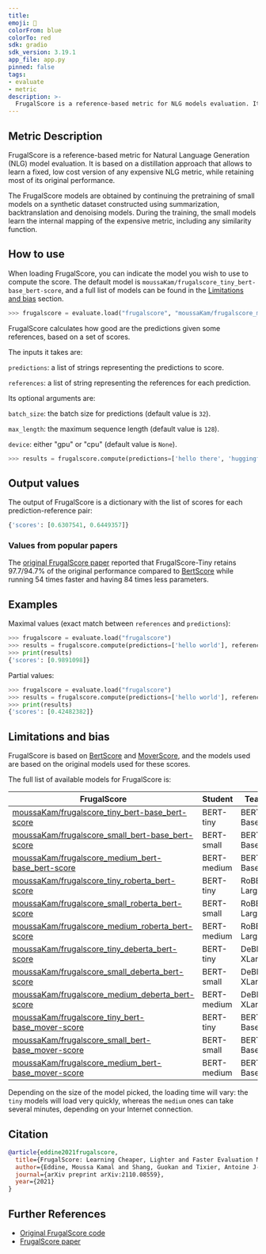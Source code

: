 ```yaml
---
title: 
emoji: 🤗 
colorFrom: blue
colorTo: red
sdk: gradio
sdk_version: 3.19.1
app_file: app.py
pinned: false
tags:
- evaluate
- metric
description: >-
  FrugalScore is a reference-based metric for NLG models evaluation. It is based on a distillation approach that allows to learn a fixed, low cost version of any expensive NLG metric, while retaining most of its original performance.
---
```



## Metric Description
FrugalScore is a reference-based metric for Natural Language Generation (NLG) model evaluation. It is based on a distillation approach that allows to learn a fixed, low cost version of any expensive NLG metric, while retaining most of its original performance.

The FrugalScore models are obtained by continuing the pretraining of small models on a synthetic dataset constructed using summarization, backtranslation and denoising models. During the training, the small models learn the internal mapping of the expensive metric, including any similarity function.

## How to use 

When loading FrugalScore, you can indicate the model you wish to use to compute the score. The default model is `moussaKam/frugalscore_tiny_bert-base_bert-score`, and a full list of models can be found in the [Limitations and bias](#Limitations-and-bias) section.

```python
>>> frugalscore = evaluate.load("frugalscore", "moussaKam/frugalscore_medium_bert-base_mover-score")
```

FrugalScore calculates how good are the predictions given some references, based on a set of scores.

The inputs it takes are:

`predictions`: a list of strings representing the predictions to score. 

`references`: a list of string representing the references for each prediction. 

Its optional arguments are:

`batch_size`: the batch size for predictions (default value is `32`).

`max_length`: the maximum sequence length (default value is `128`).

`device`: either "gpu" or "cpu" (default value is `None`). 

```python
>>> results = frugalscore.compute(predictions=['hello there', 'huggingface'], references=['hello world', 'hugging face'], batch_size=16, max_length=64, device="gpu")
```

## Output values

The output of FrugalScore is a dictionary with the list of scores for each prediction-reference pair:
```python
{'scores': [0.6307541, 0.6449357]}
```

### Values from popular papers
The [original FrugalScore paper](https://arxiv.org/abs/2110.08559) reported that FrugalScore-Tiny retains 97.7/94.7% of the original performance compared to [BertScore](https://huggingface.co/metrics/bertscore) while running 54 times faster and having 84 times less parameters.

## Examples 

Maximal values (exact match between `references` and `predictions`): 

```python
>>> frugalscore = evaluate.load("frugalscore")
>>> results = frugalscore.compute(predictions=['hello world'], references=['hello world'])
>>> print(results)
{'scores': [0.9891098]}
```

Partial values: 

```python
>>> frugalscore = evaluate.load("frugalscore")
>>> results = frugalscore.compute(predictions=['hello world'], references=['hugging face'])
>>> print(results)
{'scores': [0.42482382]}
```

## Limitations and bias

FrugalScore is based on [BertScore](https://huggingface.co/metrics/bertscore) and [MoverScore](https://arxiv.org/abs/1909.02622), and the models used are based on the original models used for these scores.

The full list of available models for FrugalScore is:

| FrugalScore                                        | Student     | Teacher        | Method     |
|----------------------------------------------------|-------------|----------------|------------|
| [moussaKam/frugalscore_tiny_bert-base_bert-score](https://huggingface.co/moussaKam/frugalscore_tiny_bert-base_bert-score)    | BERT-tiny   | BERT-Base      | BERTScore  |
| [moussaKam/frugalscore_small_bert-base_bert-score](https://huggingface.co/moussaKam/frugalscore_small_bert-base_bert-score)   | BERT-small  | BERT-Base      | BERTScore  |
| [moussaKam/frugalscore_medium_bert-base_bert-score](https://huggingface.co/moussaKam/frugalscore_medium_bert-base_bert-score) | BERT-medium | BERT-Base      | BERTScore  |
| [moussaKam/frugalscore_tiny_roberta_bert-score](https://huggingface.co/moussaKam/frugalscore_tiny_roberta_bert-score)     | BERT-tiny   | RoBERTa-Large  | BERTScore  |
| [moussaKam/frugalscore_small_roberta_bert-score](https://huggingface.co/moussaKam/frugalscore_small_roberta_bert-score)     | BERT-small  | RoBERTa-Large  | BERTScore  |
| [moussaKam/frugalscore_medium_roberta_bert-score](https://huggingface.co/moussaKam/frugalscore_medium_roberta_bert-score)    | BERT-medium | RoBERTa-Large  | BERTScore  |
| [moussaKam/frugalscore_tiny_deberta_bert-score](https://huggingface.co/moussaKam/frugalscore_tiny_deberta_bert-score)      | BERT-tiny   | DeBERTa-XLarge | BERTScore  |
| [moussaKam/frugalscore_small_deberta_bert-score](https://huggingface.co/moussaKam/frugalscore_small_deberta_bert-score)     | BERT-small  | DeBERTa-XLarge | BERTScore  |
| [moussaKam/frugalscore_medium_deberta_bert-score](https://huggingface.co/moussaKam/frugalscore_medium_deberta_bert-score)    | BERT-medium | DeBERTa-XLarge | BERTScore  |
| [moussaKam/frugalscore_tiny_bert-base_mover-score](https://huggingface.co/moussaKam/frugalscore_tiny_bert-base_mover-score)   | BERT-tiny   | BERT-Base      | MoverScore |
| [moussaKam/frugalscore_small_bert-base_mover-score](https://huggingface.co/moussaKam/frugalscore_small_bert-base_mover-score)  | BERT-small  | BERT-Base      | MoverScore |
| [moussaKam/frugalscore_medium_bert-base_mover-score](https://huggingface.co/moussaKam/frugalscore_medium_bert-base_mover-score) | BERT-medium | BERT-Base      | MoverScore |

Depending on the size of the model picked, the loading time will vary: the `tiny` models will load very quickly, whereas the `medium` ones can take several minutes, depending on your Internet connection. 

## Citation
```bibtex
@article{eddine2021frugalscore,
  title={FrugalScore: Learning Cheaper, Lighter and Faster Evaluation Metrics for Automatic Text Generation},
  author={Eddine, Moussa Kamal and Shang, Guokan and Tixier, Antoine J-P and Vazirgiannis, Michalis},
  journal={arXiv preprint arXiv:2110.08559},
  year={2021}
}
```

## Further References
- [Original FrugalScore code](https://github.com/moussaKam/FrugalScore)
- [FrugalScore paper](https://arxiv.org/abs/2110.08559) 

